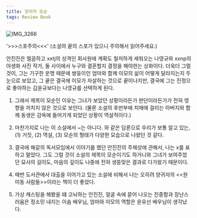 ```yaml
---
title: 양귀자 모순
tags: Review Book
---
```


![IMG_3266](https://github.com/user-attachments/assets/20378437-2576-43ec-b0f8-be8f3a152d5e)

'>>>스포주의<<<'
(소설의 끝의 스포가 있으니 주의해서 읽어주세요.)

안진진은 멀끔하고 xxtj의 성격인 회사원에 계획도 철저하게 세워오는 나영규와 xxnp의 야생화 사진 작가, 둘 사이에서 누구와 결혼할지 결정을 해야한는 상화이다. 더욱더 그럴 것이, 그는 기구한 운명 때문에 쌍둥이인 엄마와 함께 이모의 삶이 어떻게 달라지는지 두눈으로 보았고, 그 끝은 결국에 이모가 자살하는 것으로 끝이나지만, 결국에 그는 진정으로 좋아하는 김윤규보다는 나영규를 선택하게 된다.

1. 그래서 제목이 모순인 이유는 그녀가 보았던 상황이라든가 판단이라든가가 전혀 영향을 끼치지 않은 것으로 보인다. (물론 소설의 후반부에 치매에 걸리는 아버지와 함께 동생은 감옥에 들어가게 되었던 상황이 역설적이다.)

2. 마찬가지로 나는 이 소설에서 ~는 아니다. 와 같은 담론으로 우리가 보통 알고 있는, (1) 거짓, (2) 역설, (3) 모순의 형태가 다양한 모습으로 나왔던 것 같다.

3. 결국에 해갈의 독서모임에서 이야기를 했던 안진진의 주체성에 관해서, 나는 x를 표하고 말았다. 그도 그럴 것이 소설의 제목이 모순이기도 하거니와 그녀가 보여주었던 묘사의 길이도, 마음의 깊이도 나중에 전혀 생뚱맞은 결과로 다가왔기 때문이다.

4. 매번 도서관에서 대출을 이어가고 있는 소설에 비해서 나는 오히려 양귀자의 <<원미동 사람들>>이라는 책이 더 좋았다.

5. 가상 캐스팅을 해봤을 떄 고뇌하는 안진진, 얼굴 속에 묻어 나오는 진중함과 장난스러움은 정소민 내지는 이솜 배우님, 엄마와 이모의 역할은 윤유선 배우님이 생각났다.

